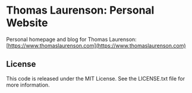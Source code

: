 # Thomas Laurenson: Personal Website

Personal homepage and blog for Thomas Laurenson: [https://www.thomaslaurenson.com](https://www.thomaslaurenson.com)

## License

This code is released under the MIT License. See the LICENSE.txt file for more information.
